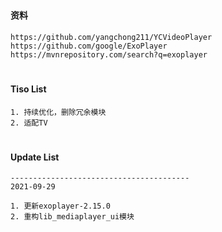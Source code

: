#
#### 资料
```
https://github.com/yangchong211/YCVideoPlayer
https://github.com/google/ExoPlayer
https://mvnrepository.com/search?q=exoplayer
```

#
#### Tiso List
```
1. 持续优化，删除冗余模块
2. 适配TV
```

#
#### Update List
```
----------------------------------------
2021-09-29

1. 更新exoplayer-2.15.0
2. 重构lib_mediaplayer_ui模块
```

